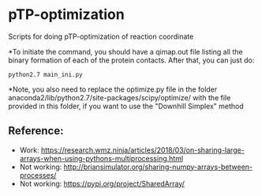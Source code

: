 # pTP-optimization
Scripts for doing pTP-optimization of reaction coordinate

*To initiate the command, you should have a qimap.out file listing all the binary formation of each of the protein contacts. After that, you can just do:

```
python2.7 main_ini.py
```

*Note, you also need to replace the optimize.py file in the folder anaconda2/lib/python2.7/site-packages/scipy/optimize/ with the file provided in this folder, if you want to use the "Downhill Simplex" method

## Reference:
* Work: https://research.wmz.ninja/articles/2018/03/on-sharing-large-arrays-when-using-pythons-multiprocessing.html
* Not working: http://briansimulator.org/sharing-numpy-arrays-between-processes/
* Not working: https://pypi.org/project/SharedArray/
